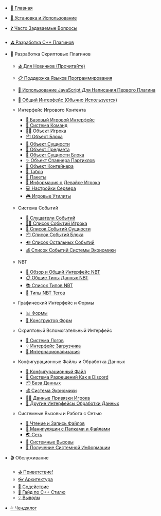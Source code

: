 - [🎨 Главная](/README.md)

- [🔨 Установка и Использование](/Usage.md)

- [❓ Часто Задаваемые Вопросы](/FAQ.md)

- [⛳ Разработка C++ Плагинов](https://cpp.docs.litebds.com/en)

- 🎯 Разработка Скриптовых Плагинов
    - [⛳ Для Новичков (Прочитайте)](/LLSEPluginDevelopment/)
    - [📋 Поддержка Языков Программирования](/LLSEPluginDevelopment/LanguageSupport.md)
    - [📜 Использование JavaScript Для Написания Первого Плагина](/LLSEPluginDevelopment/LLSEJSPlugin.md)
    
    - [💼 Общий Интерфейс (Обычно Используется)](/LLSEPluginDevelopment/ScriptAPI/ScriptHelp.md)

    - Интерфейс Игрового Контента
        - [🎨 Базовый Игровой Интерфейс](/LLSEPluginDevelopment/GameAPI/Basic.md)
        - [🎯 Система Команд](/LLSEPluginDevelopment/GameAPI/Command.md)
        - [🏃‍♂️ Объект Игрока](/LLSEPluginDevelopment/GameAPI/Player.md)
        - [📦 Объект Блока](/LLSEPluginDevelopment/GameAPI/Block.md)
        - [🎈 Объект Сущности](/LLSEPluginDevelopment/GameAPI/Entity.md)
        - [🧰 Объект Предмета](/LLSEPluginDevelopment/GameAPI/Item.md)
        - [📮 Объект Сущности Блока](/LLSEPluginDevelopment/GameAPI/BlockEntity.md)
        - [✨ Объект Спавнера Партиклов](LLSEPluginDevelopment/GameAPI/Particle.md)
        - [👜 Объект Контейнера](/LLSEPluginDevelopment/GameAPI/Container.md)
        - [📝 Табло](/LLSEPluginDevelopment/GameAPI/ScoreBoard.md)
        - [📩 Пакеты](/LLSEPluginDevelopment/GameAPI/Packet.md)
        - [📱 Информация о Девайсе Игрока](/LLSEPluginDevelopment/GameAPI/Device.md)
        - [💻 Настройки Сервера](/LLSEPluginDevelopment/GameAPI/Server.md)
        - [🎮 Игровые Утилиты](/LLSEPluginDevelopment/GameAPI/GameUtils.md)

    - Система Событий
        - [🔔 Слушатели Событий](/LLSEPluginDevelopment/EventAPI/Listen.md)
        - [🏃‍♂️ Список Событий Игрока](/LLSEPluginDevelopment/EventAPI/PlayerEvents.md)
        - [🎈 Список Событий Сущности](/LLSEPluginDevelopment/EventAPI/EntityEvents.md)
        - [📦 Список Событий Блока](/LLSEPluginDevelopment/EventAPI/BlockEvents.md)
        - [🔊 Список Остальных Событий](/LLSEPluginDevelopment/EventAPI/OtherEvents.md)
        - [💰 Список Событий Системы Экономики](/LLSEPluginDevelopment/EventAPI/EconomicEvents.md)

    - NBT
        - [🥽 Обзор и Общий Интерфейс NBT](/LLSEPluginDevelopment/NbtAPI/NBT.md)
        - [📋 Общие Типы Данных NBT](/LLSEPluginDevelopment/NbtAPI/NBTValue.md)
        - [📚 Список Типов NBT](/LLSEPluginDevelopment/NbtAPI/NBTList.md)
        - [📒 Типы NBT Тегов](/LLSEPluginDevelopment/NbtAPI/NBTCompound.md)

    - Графический Интерфейс и Формы
        - [📊 Формы](/LLSEPluginDevelopment/GuiAPI/Form.md)
        - [📰 Конструктор Форм](/LLSEPluginDevelopment/GuiAPI/FormBuilder.md)

    - Скриптовый Вспомогательный Интерфейс
        - [📅 Система Логов](/LLSEPluginDevelopment/ScriptAPI/Logger.md)
        - [💡 Интерфейс Загрузчика](/LLSEPluginDevelopment/ScriptAPI/Ll.md)
        - [🛫 Интернационализация](/LLSEPluginDevelopment/ScriptAPI/i18n.md)

    - Конфигурационные Файлы и Обработка Данных
        - [🔨 Конфигурационный Файл](/LLSEPluginDevelopment/DataAPI/ConfigFile.md)
        - [🔐 Система Разрешений Как в Discord](/LLSEPluginDevelopment/DataAPI/PermAPI.md)
        - [📦 База Данных](/LLSEPluginDevelopment/DataAPI/DataBase.md)
        - [💰 Система Экономики](/LLSEPluginDevelopment/DataAPI/Economy.md)
        - [🏃‍♂️ Данные Привязки Игрока](/LLSEPluginDevelopment/DataAPI/PlayerData.md)
        - [🧰 Другие Интерфейсы Обработки Данных](/LLSEPluginDevelopment/DataAPI/OtherData.md)
        
    - Системные Вызовы и Работа с Сетью
        - [📝 Чтение и Запись Файлов](/LLSEPluginDevelopment/SystemAPI/File.md)
        - [📂 Манипуляции с Папками и Файлами](/LLSEPluginDevelopment/SystemAPI/FileSystem.md)
        - [🌏 Сеть](/LLSEPluginDevelopment/SystemAPI/Network.md)
        - [📡 Системные Вызовы](/LLSEPluginDevelopment/SystemAPI/SystemCall.md)
        - [📜 Получение Системной Информации](/LLSEPluginDevelopment/SystemAPI/SystemInfo.md)

- 🎬 Обслуживание
    - [⛳ Приветствие! ](/Maintenance/README.md)
    - [👓 Архитектура](/Maintenance/Analysis.md)
    - [🎯 Содействие](/Maintenance/Coding.md)
    - [🚥 Гайд по C++ Стилю](/Maintenance/StyleGuide.md)
    - [💡 Выводы](/ru/Maintenance/Conclusion.md)

- [💦 Ченджлог](https://github.com/LiteLDev/LiteLoaderBDS/releases)
